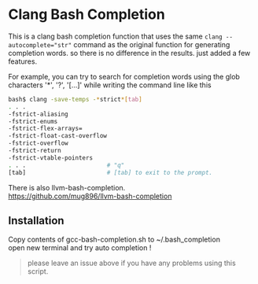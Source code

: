 # Clang Bash Completion

This is a clang bash completion function that uses the same `clang --autocomplete="str"` 
command as the original function for generating completion words.
so there is no difference in the results.
just added a few features.

For example, you can try to search for completion words using the glob characters 
'*', '?', '[...]' while writing the command line like this

```sh
bash$ clang -save-temps -*strict*[tab]
. . .
-fstrict-aliasing
-fstrict-enums
-fstrict-flex-arrays=
-fstrict-float-cast-overflow
-fstrict-overflow
-fstrict-return
-fstrict-vtable-pointers
. . .                       # "q"
[tab]                       # [tab] to exit to the prompt.
```

There is also llvm-bash-completion.      
https://github.com/mug896/llvm-bash-completion

## Installation

Copy contents of gcc-bash-completion.sh to ~/.bash_completion  
open new terminal and try auto completion !


> please leave an issue above if you have any problems using this script.
